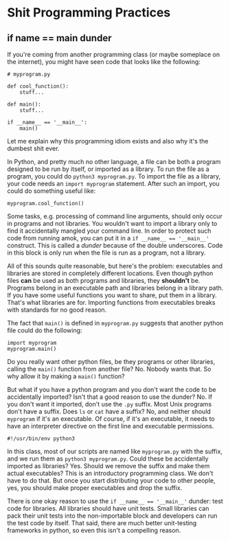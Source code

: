 Shit Programming Practices
==========================

## if name == main dunder ##

If you're coming from another programming class (or maybe someplace on the
internet), you might have seen code that looks like the following:

```
# myprogram.py

def cool_function():
	stuff...

def main():
	stuff...

if __name__ == '__main__':
	main()
```

Let me explain why this programming idiom exists and also why it's the dumbest
shit ever.

In Python, and pretty much no other language, a file can be both a program
designed to be run by itself, or imported as a library. To run the file as a
program, you could do `python3 myprogram.py`. To import the file as a library,
your code needs an `import myprogram` statement. After such an import, you
could do something useful like:

```
myprogram.cool_function()
```

Some tasks, e.g. processing of command line arguments, should only occur in
programs and not libraries. You wouldn't want to import a library only to find
it accidentally mangled your command line. In order to protect such code from
running amok, you can put it in a `if __name__ == '__main__'` construct. This
is called a _dunder_ because of the double underscores. Code in this block is
only run when the file is run as a program, not a library.

All of this sounds quite reasonable, but here's the problem: executables and
libraries are stored in completely different locations. Even though python
files **can** be used as both programs and libraries, they **shouldn't** be.
Programs belong in an executable path and libraries belong in a library path.
If you have some useful functions you want to share, put them in a library.
That's what libraries are for. Importing functions from executables breaks with
standards for no good reason.

The fact that `main()` is defined in `myprogram.py` suggests that another
python file could do the following:

```
import myprogram
myprogram.main()
```

Do you really want other python files, be they programs or other libraries,
calling the `main()` function from another file? No. Nobody wants that. So why
allow it by making a `main()` function?

But what if you have a python program and you don't want the code to be
accidentally imported? Isn't that a good reason to use the dunder? No. If you
don't want it imported, don't use the `.py` suffix. Most Unix programs don't
have a suffix. Does `ls` or `cat` have a suffix? No, and neither should
`myprogram` if it's an executable. Of course, if it's an executable, it needs
to have an interpreter directive on the first line and executable permissions.

```
#!/usr/bin/env python3
```

In this class, most of our scripts are named like `myprogram.py` with the
suffix, and we run them as `python3 myprogram.py`. Could these be accidentally
imported as libraries? Yes. Should we remove the suffix and make them actual
executables? This is an introductory programming class. We don't have to do
that. But once you start distributing your code to other people, yes, you
should make proper executables and drop the suffix.

There is one okay reason to use the `if __name__ == '__main__'` dunder: test
code for libraries. All libraries should have unit tests. Small libraries can
pack their unit tests into the non-importable block and developers can run the
test code by itself. That said, there are much better unit-testing frameworks
in python, so even this isn't a compelling reason.
